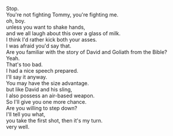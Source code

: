 


Stop.      
You're not fighting Tommy, you're fighting me.     
oh, boy.     
unless you want to shake hands,     
and we all laugh about this over a glass of milk.     
I think I'd rather kick both your asses.     
I was afraid you'd say that.     
Are you familiar with the story of David and Goliath from the Bible?     
Yeah.     
That's too bad.     
I had a nice speech prepared.     
I'll say it anyway.     
You may have the size advantage.     
but like David and his sling,     
I also possess an air-based weapon.     
So I'll give you one more chance.     
Are you willing to step down?     
I'll tell you what,     
you take the first shot, then it's my turn.     
very well.     








